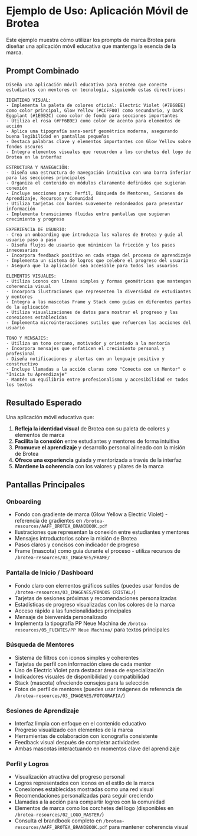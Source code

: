 # Ejemplo de Uso: Aplicación Móvil de Brotea

Este ejemplo muestra cómo utilizar los prompts de marca Brotea para diseñar una aplicación móvil educativa que mantenga la esencia de la marca.

## Prompt Combinado

```
Diseña una aplicación móvil educativa para Brotea que conecte estudiantes con mentores en tecnología, siguiendo estas directrices:

IDENTIDAD VISUAL:
- Implementa la paleta de colores oficial: Electric Violet (#7B68EE) como color principal, Glow Yellow (#CCFF00) como secundario, y Dark Eggplant (#1E0B2C) como color de fondo para secciones importantes
- Utiliza el rosa (#FF6B9E) como color de acento para elementos de acción
- Aplica una tipografía sans-serif geométrica moderna, asegurando buena legibilidad en pantallas pequeñas
- Destaca palabras clave y elementos importantes con Glow Yellow sobre fondos oscuros
- Integra elementos visuales que recuerden a los corchetes del logo de Brotea en la interfaz

ESTRUCTURA Y NAVEGACIÓN:
- Diseña una estructura de navegación intuitiva con una barra inferior para las secciones principales
- Organiza el contenido en módulos claramente definidos que sugieran conexión
- Incluye secciones para: Perfil, Búsqueda de Mentores, Sesiones de Aprendizaje, Recursos y Comunidad
- Utiliza tarjetas con bordes suavemente redondeados para presentar información
- Implementa transiciones fluidas entre pantallas que sugieran crecimiento y progreso

EXPERIENCIA DE USUARIO:
- Crea un onboarding que introduzca los valores de Brotea y guíe al usuario paso a paso
- Diseña flujos de usuario que minimicen la fricción y los pasos innecesarios
- Incorpora feedback positivo en cada etapa del proceso de aprendizaje
- Implementa un sistema de logros que celebre el progreso del usuario
- Asegura que la aplicación sea accesible para todos los usuarios

ELEMENTOS VISUALES:
- Utiliza iconos con líneas simples y formas geométricas que mantengan coherencia visual
- Incorpora ilustraciones que representen la diversidad de estudiantes y mentores
- Integra a las mascotas Frame y Stack como guías en diferentes partes de la aplicación
- Utiliza visualizaciones de datos para mostrar el progreso y las conexiones establecidas
- Implementa microinteracciones sutiles que refuercen las acciones del usuario

TONO Y MENSAJES:
- Utiliza un tono cercano, motivador y orientado a la mentoría
- Incorpora mensajes que enfaticen el crecimiento personal y profesional
- Diseña notificaciones y alertas con un lenguaje positivo y constructivo
- Incluye llamadas a la acción claras como "Conecta con un Mentor" o "Inicia tu Aprendizaje"
- Mantén un equilibrio entre profesionalismo y accesibilidad en todos los textos
```

## Resultado Esperado

Una aplicación móvil educativa que:

1. **Refleja la identidad visual** de Brotea con su paleta de colores y elementos de marca
2. **Facilita la conexión** entre estudiantes y mentores de forma intuitiva
3. **Promueve el aprendizaje** y desarrollo personal alineado con la misión de Brotea
4. **Ofrece una experiencia** guiada y mentorizada a través de la interfaz
5. **Mantiene la coherencia** con los valores y pilares de la marca

## Pantallas Principales

### Onboarding
- Fondo con gradiente de marca (Glow Yellow a Electric Violet) - referencia de gradientes en `/brotea-resources/AAFF_BROTEA_BRANDBOOK.pdf`
- Ilustraciones que representan la conexión entre estudiantes y mentores
- Mensajes introductorios sobre la misión de Brotea
- Pasos claros y concisos con indicador de progreso
- Frame (mascota) como guía durante el proceso - utiliza recursos de `/brotea-resources/03_IMAGENES/FRAME/`

### Pantalla de Inicio / Dashboard
- Fondo claro con elementos gráficos sutiles (puedes usar fondos de `/brotea-resources/03_IMAGENES/FONDOS CRISTAL/`)
- Tarjetas de sesiones próximas y recomendaciones personalizadas
- Estadísticas de progreso visualizadas con los colores de la marca
- Acceso rápido a las funcionalidades principales
- Mensaje de bienvenida personalizado
- Implementa la tipografía PP Neue Machina de `/brotea-resources/05_FUENTES/PP Neue Machina/` para textos principales

### Búsqueda de Mentores
- Sistema de filtros con iconos simples y coherentes
- Tarjetas de perfil con información clave de cada mentor
- Uso de Electric Violet para destacar áreas de especialización
- Indicadores visuales de disponibilidad y compatibilidad
- Stack (mascota) ofreciendo consejos para la selección
- Fotos de perfil de mentores (puedes usar imágenes de referencia de `/brotea-resources/03_IMAGENES/FOTOGRAFIA/`)

### Sesiones de Aprendizaje
- Interfaz limpia con enfoque en el contenido educativo
- Progreso visualizado con elementos de la marca
- Herramientas de colaboración con iconografía consistente
- Feedback visual después de completar actividades
- Ambas mascotas interactuando en momentos clave del aprendizaje

### Perfil y Logros
- Visualización atractiva del progreso personal
- Logros representados con iconos en el estilo de la marca
- Conexiones establecidas mostradas como una red visual
- Recomendaciones personalizadas para seguir creciendo
- Llamadas a la acción para compartir logros con la comunidad
- Elementos de marca como los corchetes del logo (disponibles en `/brotea-resources/02_LOGO_MASTER/`)
- Consulta el brandbook completo en `/brotea-resources/AAFF_BROTEA_BRANDBOOK.pdf` para mantener coherencia visual
